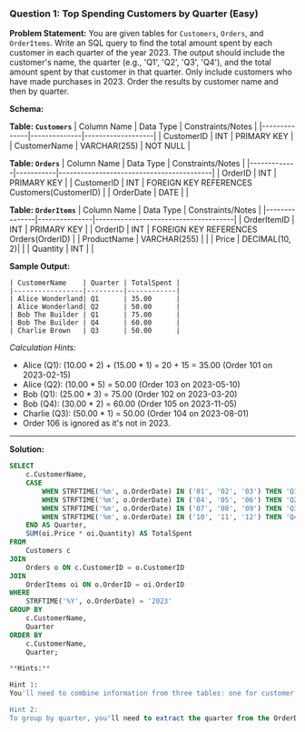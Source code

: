 ### Question 1: Top Spending Customers by Quarter (Easy)


**Problem Statement:**
You are given tables for `Customers`, `Orders`, and `OrderItems`. Write an SQL query to find the total amount spent by each customer in each quarter of the year 2023. The output should include the customer's name, the quarter (e.g., 'Q1', 'Q2', 'Q3', 'Q4'), and the total amount spent by that customer in that quarter. Only include customers who have made purchases in 2023. Order the results by customer name and then by quarter.

**Schema:**

**Table: `Customers`**
| Column Name  | Data Type    | Constraints/Notes |
|--------------|--------------|-------------------|
| CustomerID   | INT          | PRIMARY KEY       |
| CustomerName | VARCHAR(255) | NOT NULL          |

**Table: `Orders`**
| Column Name | Data Type | Constraints/Notes                        |
|-------------|-----------|------------------------------------------|
| OrderID     | INT       | PRIMARY KEY                              |
| CustomerID  | INT       | FOREIGN KEY REFERENCES Customers(CustomerID) |
| OrderDate   | DATE      |                                          |

**Table: `OrderItems`**
| Column Name   | Data Type     | Constraints/Notes                    |
|---------------|---------------|--------------------------------------|
| OrderItemID   | INT           | PRIMARY KEY                          |
| OrderID       | INT           | FOREIGN KEY REFERENCES Orders(OrderID) |
| ProductName   | VARCHAR(255)  |                                      |
| Price         | DECIMAL(10, 2)|                                      |
| Quantity      | INT           |                                      |


**Sample Output:**
```
| CustomerName    | Quarter | TotalSpent |
|-----------------|---------|------------|
| Alice Wonderland| Q1      | 35.00      |
| Alice Wonderland| Q2      | 50.00      |
| Bob The Builder | Q1      | 75.00      |
| Bob The Builder | Q4      | 60.00      |
| Charlie Brown   | Q3      | 50.00      |
```
*Calculation Hints:*
*   Alice (Q1): (10.00 * 2) + (15.00 * 1) = 20 + 15 = 35.00 (Order 101 on 2023-02-15)
*   Alice (Q2): (10.00 * 5) = 50.00 (Order 103 on 2023-05-10)
*   Bob (Q1): (25.00 * 3) = 75.00 (Order 102 on 2023-03-20)
*   Bob (Q4): (30.00 * 2) = 60.00 (Order 105 on 2023-11-05)
*   Charlie (Q3): (50.00 * 1) = 50.00 (Order 104 on 2023-08-01)
*   Order 106 is ignored as it's not in 2023.

---
**Solution:**

```sql
SELECT
    c.CustomerName,
    CASE
        WHEN STRFTIME('%m', o.OrderDate) IN ('01', '02', '03') THEN 'Q1'
        WHEN STRFTIME('%m', o.OrderDate) IN ('04', '05', '06') THEN 'Q2'
        WHEN STRFTIME('%m', o.OrderDate) IN ('07', '08', '09') THEN 'Q3'
        WHEN STRFTIME('%m', o.OrderDate) IN ('10', '11', '12') THEN 'Q4'
    END AS Quarter,
    SUM(oi.Price * oi.Quantity) AS TotalSpent
FROM
    Customers c
JOIN
    Orders o ON c.CustomerID = o.CustomerID
JOIN
    OrderItems oi ON o.OrderID = oi.OrderID
WHERE
    STRFTIME('%Y', o.OrderDate) = '2023'
GROUP BY
    c.CustomerName,
    Quarter
ORDER BY
    c.CustomerName,
    Quarter;

**Hints:**

Hint 1:
You'll need to combine information from three tables: one for customer details, one for order headers (including dates), and one for order line items (including price and quantity). Think about which JOIN types are appropriate.

Hint 2:
To group by quarter, you'll need to extract the quarter from the OrderDate. After that, aggregate the spending (price * quantity) for each customer within each of these quarters.


```

